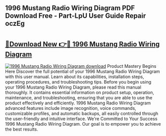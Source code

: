 ## 1996 Mustang Radio Wiring Diagram PDF Download Free - Part-LpU User Guide Repair oczEg

# <h2><a href="http://dfnhed1.blite.top/?on=1996+Mustang+Radio+Wiring+Diagram">🔗Download New 👉🔴 1996 Mustang Radio Wiring Diagram</a></h2>

[![1996 Mustang Radio Wiring Diagram download](https://i.imgur.com/lujVjoI.png)](http://dfnhed1.blite.top/?on=1996+Mustang+Radio+Wiring+Diagram)
Product Mastery Begins Here Discover the full potential of your 1996 Mustang Radio Wiring Diagram with this user manual. Learn about its capabilities, installation steps, operating procedures, and troubleshooting tips. Before you begin using your 1996 Mustang Radio Wiring Diagram, please read this manual thoroughly. It contains essential information on product setup, operation, maintenance, and troubleshooting, ensuring that you are able to use the product effectively and efficiently. 1996 Mustang Radio Wiring Diagram advanced features include image recognition, voice commands, customizable profiles, and automatic backups, all easily controlled through the user-friendly and intuitive interface. We're Committed to Your Success 1996 Mustang Radio Wiring Diagram. Our goal is to empower you to achieve the best results.
